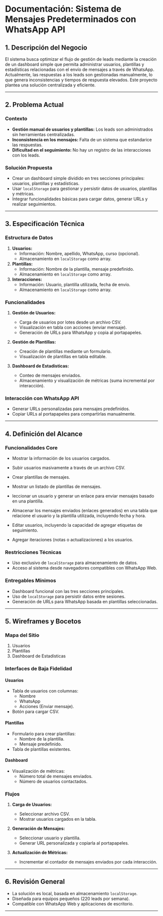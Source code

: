 # Documentación: Sistema de Mensajes Predeterminados con WhatsApp API

## 1. Descripción del Negocio

El sistema busca optimizar el flujo de gestión de leads mediante la creación de un dashboard simple que permita administrar usuarios, plantillas y estadísticas relacionadas con el envío de mensajes a través de WhatsApp. Actualmente, las respuestas a los leads son gestionadas manualmente, lo que genera inconsistencias y tiempos de respuesta elevados. Este proyecto plantea una solución centralizada y eficiente.

---

## 2. Problema Actual

### Contexto
- **Gestión manual de usuarios y plantillas:** Los leads son administrados sin herramientas centralizadas.
- **Inconsistencia en los mensajes:** Falta de un sistema que estandarice las respuestas.
- **Dificultad en el seguimiento:** No hay un registro de las interacciones con los leads.

### Solución Propuesta
- Crear un dashboard simple dividido en tres secciones principales: usuarios, plantillas y estadísticas.
- Usar `localStorage` para gestionar y persistir datos de usuarios, plantillas y métricas.
- Integrar funcionalidades básicas para cargar datos, generar URLs y realizar seguimientos.

---

## 3. Especificación Técnica

### Estructura de Datos
1. **Usuarios:**
   - Información: Nombre, apellido, WhatsApp, curso (opcional).
   - Almacenamiento en `localStorage` como array.
2. **Plantillas:**
   - Información: Nombre de la plantilla, mensaje predefinido.
   - Almacenamiento en `localStorage` como array.
3. **Interacciones:**
   - Información: Usuario, plantilla utilizada, fecha de envío.
   - Almacenamiento en `localStorage` como array.

### Funcionalidades
1. **Gestión de Usuarios:**
   - Carga de usuarios por lotes desde un archivo CSV.
   - Visualización en tabla con acciones (enviar mensaje).
   - Generación de URLs para WhatsApp y copia al portapapeles.

2. **Gestión de Plantillas:**
   - Creación de plantillas mediante un formulario.
   - Visualización de plantillas en tabla editable.

3. **Dashboard de Estadísticas:**
   - Conteo de mensajes enviados.
   - Almacenamiento y visualización de métricas (suma incremental por interacción).

### Interacción con WhatsApp API
- Generar URLs personalizadas para mensajes predefinidos.
- Copiar URLs al portapapeles para compartirlas manualmente.

---

## 4. Definición del Alcance

### Funcionalidades Core
- Mostrar la información de los usuarios cargados.

- Subir usuarios masivamente a través de un archivo CSV.

- Crear plantillas de mensajes.

- Mostrar un listado de plantillas de mensajes.

- leccionar un usuario y generar un enlace para enviar mensajes basado en una plantilla.

- Almacenar los mensajes enviados (enlaces generados) en una tabla que relacione el usuario y la plantilla utilizada, incluyendo fecha y hora.

- Editar usuarios, incluyendo la capacidad de agregar etiquetas de seguimiento.

- Agregar iteraciones (notas o actualizaciones) a los usuarios.

### Restricciones Técnicas
- Uso exclusivo de `localStorage` para almacenamiento de datos.
- Acceso al sistema desde navegadores compatibles con WhatsApp Web.

### Entregables Mínimos
- Dashboard funcional con las tres secciones principales.
- Uso de `localStorage` para persistir datos entre sesiones.
- Generación de URLs para WhatsApp basada en plantillas seleccionadas.

---

## 5. Wireframes y Bocetos

### Mapa del Sitio
1. Usuarios
2. Plantillas
3. Dashboard de Estadísticas

### Interfaces de Baja Fidelidad
#### Usuarios
- Tabla de usuarios con columnas:
  - Nombre
  - WhatsApp
  - Acciones (Enviar mensaje).
- Botón para cargar CSV.

#### Plantillas
- Formulario para crear plantillas:
  - Nombre de la plantilla.
  - Mensaje predefinido.
- Tabla de plantillas existentes.

#### Dashboard
- Visualización de métricas:
  - Número total de mensajes enviados.
  - Número de usuarios contactados.

### Flujos
1. **Carga de Usuarios:**
   - Seleccionar archivo CSV.
   - Mostrar usuarios cargados en la tabla.

2. **Generación de Mensajes:**
   - Seleccionar usuario y plantilla.
   - Generar URL personalizada y copiarla al portapapeles.

3. **Actualización de Métricas:**
   - Incrementar el contador de mensajes enviados por cada interacción.

---

## 6. Revisión General
- La solución es local, basada en almacenamiento `localStorage`.
- Diseñada para equipos pequeños (220 leads por semana).
- Compatible con WhatsApp Web y aplicaciones de escritorio.

---



